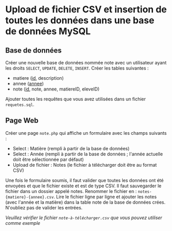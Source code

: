 # Upload de fichier CSV et insertion de toutes les données dans une base de données MySQL

## Base de données
Créer une nouvelle base de données nommée note avec un utilisateur ayant les droits `SELECT`, `UPDATE`, `DELETE`, `INSERT`.
Créer les tables suivantes :

* matiere (<ins>id</ins>, description)
* annee (<ins>annee</ins>)
* note (<ins>id</ins>, note, annee, matiereID, eleveID)

Ajouter toutes les requêtes que vous avez utilisées dans un fichier `requetes.sql`.

## Page Web
Créer une page `note.php` qui affiche un formulaire avec les champs suivants :

* Select : Matière (rempli à partir de la base de données)
* Select : Année (rempli à partir de la base de données ; l'année actuelle doit être sélectionnée par défaut)
* Upload de fichier : Notes (le fichier à télécharger doit être au format CSV)

Une fois le formulaire soumis, il faut valider que toutes les données ont été envoyées et que le fichier existe et est de type CSV.
Il faut sauvegarder le fichier dans un dossier appelé notes.
Renommer le fichier en : `notes-{matiere}-{annee}.csv`.
Lire le fichier ligne par ligne et ajouter les notes (avec l'année et la matière) dans la table note de la base de données crées.
N'oubliez pas de valider les entrées.

_Veuillez vérifier le fichier `note-à-télécharger.csv` que vous pouvez utiliser comme exemple_